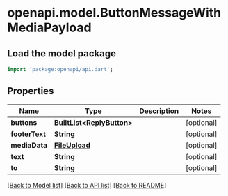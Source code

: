 # openapi.model.ButtonMessageWithMediaPayload

## Load the model package
```dart
import 'package:openapi/api.dart';
```

## Properties
Name | Type | Description | Notes
------------ | ------------- | ------------- | -------------
**buttons** | [**BuiltList&lt;ReplyButton&gt;**](ReplyButton.md) |  | [optional] 
**footerText** | **String** |  | [optional] 
**mediaData** | [**FileUpload**](FileUpload.md) |  | [optional] 
**text** | **String** |  | [optional] 
**to** | **String** |  | [optional] 

[[Back to Model list]](../README.md#documentation-for-models) [[Back to API list]](../README.md#documentation-for-api-endpoints) [[Back to README]](../README.md)


